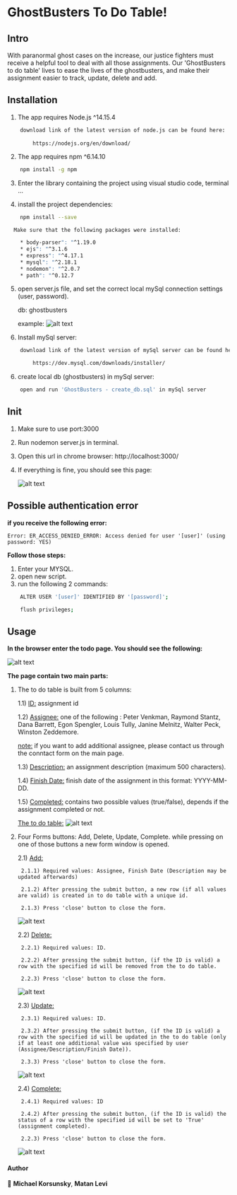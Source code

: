 # GhostBusters To Do Table!

## Intro
With paranormal ghost cases on the increase, our justice fighters must receive a helpful tool to deal with all those assignments. Our 'GhostBusters to do table' lives to ease the lives of the ghostbusters, and make their assignment easier to track, update, delete and add.

## Installation

1) The app requires Node.js ^14.15.4
```sh
    download link of the latest version of node.js can be found here:
        
        https://nodejs.org/en/download/
```

2) The app requires npm ^6.14.10
```sh
    npm install -g npm
```
3) Enter the library containing the project using visual studio code, terminal ...

4) install the project dependencies:

```sh
    npm install --save
```

      Make sure that the following packages were installed:

```sh
    * body-parser": "^1.19.0
    * ejs": "^3.1.6
    * express": "^4.17.1
    * mysql": "^2.18.1
    * nodemon": "^2.0.7
    * path": "^0.12.7
```
5) open server.js file, and set the correct local mySql connection settings 
   (user, password). 

   db: ghostbusters

   example:
   ![alt text](\public\mysql-settings.PNG)

5) Install mySql server:
```sh
    download link of the latest version of mySql server can be found here:

        https://dev.mysql.com/downloads/installer/    
```

6) create local db (ghostbusters) in mySql server:
```sh
    open and run 'GhostBusters - create_db.sql' in mySql server 
```

## Init

1) Make sure to use port:3000

2) Run nodemon server.js in terminal.

3) Open this url in chrome browser:
    http://localhost:3000/

4) If everything is fine, you should see this page:

    ![alt text](\public\main-page.png)


## Possible authentication error
**if you receive the following error:**

    Error: ER_ACCESS_DENIED_ERROR: Access denied for user '[user]' (using password: YES)

**Follow those steps:**
1) Enter your MYSQL.
2) open new script.
3) run the following 2 commands: 
```sh
    ALTER USER '[user]' IDENTIFIED BY '[password]'; 

    flush privileges;
```

## Usage

**In the browser enter the todo page. You should see the following:**

![alt text](\public\todo-page.png)

**The page contain two main parts:**

1) The to do table is built from 5 columns:
    
    1.1) <ins>ID:</ins> assignment id 
    
    1.2) <ins>Assignee:</ins> one of the following : Peter Venkman, Raymond Stantz, Dana Barrett, Egon Spengler, Louis Tully, Janine Melnitz, Walter Peck, Winston Zeddemore.

    <ins>note:</ins> if you want to add additional assignee, please contact us through the conntact form on the main page.

    1.3) <ins>Description:</ins> an assignment description (maximum 500 characters).

    1.4) <ins>Finish Date:</ins> finish date of the assignment in this format: YYYY-MM-DD.

    1.5) <ins>Completed:</ins> contains two possible values (true/false), depends if the assignment completed or not.

    <ins>The to do table:</ins>
    ![alt text](\public\todo-table.png)

2) Four Forms buttons: Add, Delete, Update, Complete.  while pressing on one of those buttons a new form window is opened.

    2.1) <ins>Add:</ins>

        2.1.1) Required values: Assignee, Finish Date (Description may be updated afterwards)
        
        2.1.2) After pressing the submit button, a new row (if all values are valid) is created in to do table with a unique id.
        
        2.1.3) Press 'close' button to close the form.
    
    
    ![alt text](public/add-form.PNG)

    2.2) <ins>Delete:</ins>
        
        2.2.1) Required values: ID.
        
        2.2.2) After pressing the submit button, (if the ID is valid) a row with the specified id will be removed from the to do table.
        
        2.2.3) Press 'close' button to close the form.

    ![alt text](\public\delete-form.png)    

    2.3) <ins>Update:</ins>
        
        2.3.1) Required values: ID.

        2.3.2) After pressing the submit button, (if the ID is valid) a row with the specified id will be updated in the to do table (only if at least one additional value was specified by user (Assignee/Description/Finish Date)). 

        2.3.3) Press 'close' button to close the form.
    ![alt text](\public\update-form.png) 


    2.4) <ins>Complete:</ins>

        2.4.1) Required values: ID
        
        2.4.2) After pressing the submit button, (if the ID is valid) the status of a row with the specified id will be set to 'True' (assignment completed).
        
        2.2.3) Press 'close' button to close the form.
    ![alt text](/public/complete-form.png)     

#### Author
🐧 **Michael Korsunsky**, **Matan Levi**
